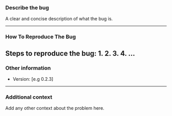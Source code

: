 ### Describe the bug
A clear and concise description of what the bug is.

--------
### **How To Reproduce The Bug**
Steps to reproduce the bug:
1. 
2. 
3.
4. ...
--------
### Other information
 - Version: [e.g 0.2.3]
--------
### Additional context
Add any other context about the problem here.
